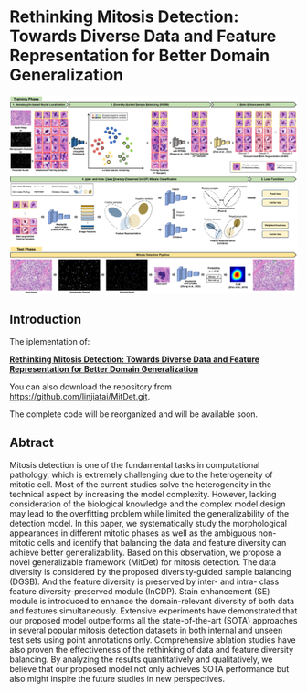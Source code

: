 # Rethinking Mitosis Detection: Towards Diverse Data and Feature Representation for Better Domain Generalization
![outline](figures/MitDet.png)

## Introduction
The iplementation of:

**[Rethinking Mitosis Detection: Towards Diverse Data and Feature Representation for Better Domain Generalization](https://ieeexplore.ieee.org/document/9740140)**

You can also download the repository from https://github.com/linjiatai/MitDet.git.

The complete code will be reorganized and will be available soon.


## Abtract
Mitosis detection is one of the fundamental tasks in computational pathology, which is extremely challenging due to the heterogeneity of mitotic cell. Most of the current studies solve the heterogeneity in the technical aspect by increasing the model complexity. However, lacking consideration of the biological knowledge and the complex model design may lead to the overfitting problem while limited the generalizability of the detection model. In this paper, we systematically study the morphological appearances in different mitotic phases as well as the ambiguous non-mitotic cells and identify that balancing the data and feature diversity can achieve better generalizability. Based on this observation, we propose a novel generalizable framework (MitDet) for mitosis detection. The data diversity is considered by the proposed diversity-guided sample balancing (DGSB). And the feature diversity is preserved by inter- and intra- class feature diversity-preserved module (InCDP). Stain enhancement (SE) module is introduced to enhance the domain-relevant diversity of both data and features simultaneously. Extensive experiments have demonstrated that our proposed model outperforms all the state-of-the-art (SOTA) approaches in several popular mitosis detection datasets in both internal and unseen test sets using point annotations only. Comprehensive ablation studies have also proven the effectiveness of the rethinking of data and feature diversity balancing. By analyzing the results quantitatively and qualitatively, we believe that our proposed model not only achieves SOTA performance but also might inspire the future studies in new perspectives.
